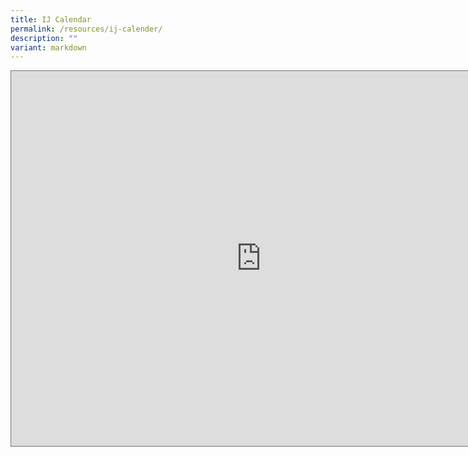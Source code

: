 ```yaml
---
title: IJ Calendar
permalink: /resources/ij-calender/
description: ""
variant: markdown
---
```


<iframe scrolling="no" frameborder="0" height="600" width="800" style="border:solid 1px #777" src="https://calendar.google.com/calendar/embed?height=600&amp;wkst=1&amp;bgcolor=%23ffffff&amp;ctz=Asia%2FSingapore&amp;showCalendars=0&amp;showTz=0&amp;src=Y181ZmQ4YTJkMGYzM2I3YjAyZGJlZTNlMjNlMTZmMDE5MDgzMGVjMDE5ZjdkZjNiOTc3YzViNzIwNGIwZTIwZWQ5QGdyb3VwLmNhbGVuZGFyLmdvb2dsZS5jb20&amp;color=%234285F4"></iframe>